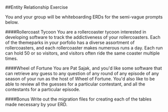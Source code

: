 ##Entity Relationship Exercise

You and your group will be whiteboarding ERDs for the semi-vague prompts below.

####Rollercoast Tycoon
You are a rollercoaster tycoon interested in developing software to track the addictiveness of your rollercoasters. Each of the themeparks in your porfolio has a diverse assortment of rollercoasters, and each rollercoaster makes numerous runs a day. Each run can hold 50 or so visitors, and visitors often ride the same coaster multiple times.

####Wheel of Fortune
You are Pat Sajak, and you'd like some software that can retrieve any guess to any question of any round of any episode of any season of your run as the host of Wheel of Fortune. You'd also like to be able to review all the guesses for a particular contestant, and all the contestants for a particular episode. 

####Bonus
Write out the migration files for creating each of the tables made necessary by your ERD.
